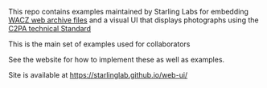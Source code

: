 This repo contains examples maintained by Starling Labs for embedding [WACZ web archive files](https://www.notion.so/Authenticated-Web-Archives-WACZ-Files-05ddba458eaf446c8653ab041f4ed33e?pvs=4) and a visual UI that displays photographs using the [C2PA technical Standard](https://c2pa.org/)

This is the main set of examples used for collaborators

See the website for how to implement these as well as examples.

Site is available at https://starlinglab.github.io/web-ui/

